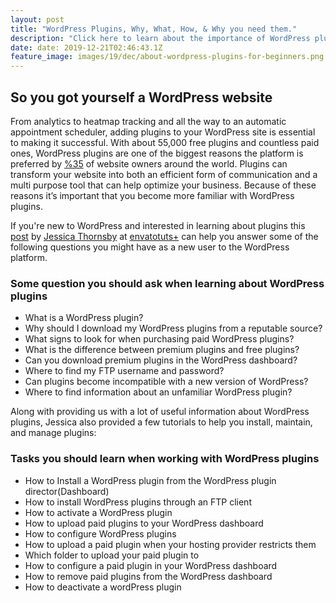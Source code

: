```yaml
---
layout: post
title: "WordPress Plugins, Why, What, How, & Why you need them."
description: "Click here to learn about the importance of WordPress plugins and how to install, use, and maintain them for your website"
date: date: 2019-12-21T02:46:43.1Z
feature_image: images/19/dec/about-wordpress-plugins-for-beginners.png
---
```


## So you got yourself a WordPress website

From analytics to heatmap tracking and all the way to an automatic appointment scheduler, adding plugins to your WordPress site is essential to making it successful.  With about 55,000 free plugins and countless paid ones, WordPress plugins are one of the biggest reasons the platform is preferred by [%35](https://www.whoishostingthis.com/compare/wordpress/stats/) of website owners around the world. Plugins can transform your website into both an efficient form of communication and a multi purpose tool that can help optimize your business.  Because of these reasons it’s important that you become more familiar with WordPress plugins.

If you're new to WordPress and interested in learning about plugins this [post](https://webdesign.tutsplus.com/tutorials/how-to-add-plugins-to-wordpress--cms-34369) by [Jessica Thornsby](https://tutsplus.com/authors/jessica-thornsby?_ga=2.163666940.271766277.1576952798-1833700103.1576952798) at [envatotuts+](https://tutsplus.com/) can help you answer some of the following questions you might have as a new user to the WordPress platform.

### Some question you should ask when learning about WordPress plugins

- What is a WordPress plugin?
- Why should I download my WordPress plugins from a reputable source?
- What signs to look for when purchasing paid WordPress plugins?
- What is the difference between premium plugins and free plugins?
- Can you download premium plugins in the WordPress dashboard?
- Where to find my FTP username and password?
- Can plugins become incompatible with a new version of WordPress?
- Where to find information about an unfamiliar WordPress plugin?

Along with providing us with a lot of useful information about WordPress plugins, Jessica also provided a few tutorials to help you install, maintain, and manage plugins:

### Tasks you should learn when working with WordPress plugins
	
- How to Install a WordPress plugin from the WordPress plugin director(Dashboard)
- How to install WordPress plugins through an FTP client
- How to activate a WordPress plugin
- How to upload paid plugins to your WordPress dashboard
- How to configure WordPress plugins
- How to upload a paid plugin when your hosting provider restricts them
- Which folder to upload your paid plugin to
- How to configure a paid plugin in your WordPress dashboard
- How to remove paid plugins from the WordPress dashboard
- How to deactivate a wordPress plugin
